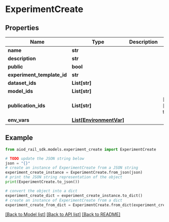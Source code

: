 # ExperimentCreate


## Properties

Name | Type | Description | Notes
------------ | ------------- | ------------- | -------------
**name** | **str** |  | 
**description** | **str** |  | 
**public** | **bool** |  | 
**experiment_template_id** | **str** |  | 
**dataset_ids** | **List[str]** |  | 
**model_ids** | **List[str]** |  | 
**publication_ids** | **List[str]** |  | [optional] [default to []]
**env_vars** | [**List[EnvironmentVar]**](EnvironmentVar.md) |  | 

## Example

```python
from aiod_rail_sdk.models.experiment_create import ExperimentCreate

# TODO update the JSON string below
json = "{}"
# create an instance of ExperimentCreate from a JSON string
experiment_create_instance = ExperimentCreate.from_json(json)
# print the JSON string representation of the object
print(ExperimentCreate.to_json())

# convert the object into a dict
experiment_create_dict = experiment_create_instance.to_dict()
# create an instance of ExperimentCreate from a dict
experiment_create_from_dict = ExperimentCreate.from_dict(experiment_create_dict)
```
[[Back to Model list]](../README.md#documentation-for-models) [[Back to API list]](../README.md#documentation-for-api-endpoints) [[Back to README]](../README.md)


